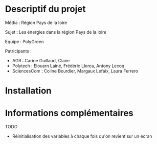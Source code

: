 ﻿# Descriptif du projet

Média : Région Pays de la loire

Sujet : Les énergies dans la région Pays de la loire

Equipe : PolyGreen 

Patricipants :
- AGR : Carine Guillaud, Claire
- Polytech : Elouarn Lainé, Frédéric Llorca, Antony Lecoq 
- SciencesCom : Coline Bourdier, Margaux Lefaix, Laura Ferrero

# Installation 

# Informations complémentaires


TODO

- Réinitialisation des variables à chaque fois qu'on revient sur un écran